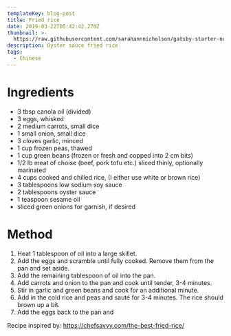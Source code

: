 ```yaml
---
templateKey: blog-post
title: Fried rice
date: 2019-03-22T05:42:42.270Z
thumbnail: >-
  https://raw.githubusercontent.com/sarahannnicholson/gatsby-starter-netlify-cms/master/static/img/fried_rice5767.jpg
description: Oyster sauce fried rice
tags:
  - Chinese
---
```

# Ingredients

* 3 tbsp canola oil (divided)
* 3 eggs, whisked
* 2 medium carrots, small dice
* 1 small onion, small dice
* 3 cloves garlic, minced
* 1 cup frozen peas, thawed
* 1 cup green beans (frozen or fresh and copped into 2 cm bits)
* 1/2 lb meat of choise (beef, pork tofu etc.) sliced thinly, optionally marinated
* 4 cups cooked and chilled rice, (I either use white or brown rice)
* 3 tablespoons low sodium soy sauce
* 2 tablespoons oyster sauce
* 1 teaspoon sesame oil
* sliced green onions for garnish, if desired

# Method

1. Heat 1 tablespoon of oil into a large skillet.
2. Add the eggs and scramble until fully cooked. Remove them from the pan and set aside.
3. Add the remaining tablespoon of oil into the pan.
4. Add carrots and onion to the pan and cook until tender, 3-4 minutes.
5. Stir in garlic and green beans and cook for an additional minute.
6. Add in the cold rice and peas and sauté for 3-4 minutes. The rice should brown up a bit.
7. Add the eggs back to the pan and

Recipe inspired by: <https://chefsavvy.com/the-best-fried-rice/>
